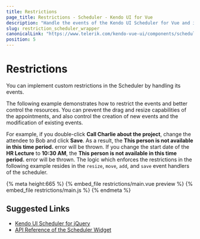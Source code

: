```yaml
---
title: Restrictions
page_title: Restrictions - Scheduler - Kendo UI for Vue
description: "Handle the events of the Kendo UI Scheduler for Vue and implement custom restrictions."
slug: restriction_scheduler_wrapper
canonicalLink: "https://www.telerik.com/kendo-vue-ui/components/scheduler/"
position: 5
---
```


<div><WrapperBanner link="/kendo-vue-ui/components/scheduler"></WrapperBanner></div> 

# Restrictions

You can implement custom restrictions in the Scheduler by handling its events.

The following example demonstrates how to restrict the events and better control the resources. You can prevent the drag and resize capabilities of the appointments, and also control the creation of new events and the modification of existing events.

For example, if you double-click **Call Charlie about the project**, change the attendee to Bob and click **Save**. As a result, the **This person is not available in this time period.** error will be thrown. If you change the start date of the **HR Lecture** to **10:30 AM**, the **This person is not available in this time period.** error will be thrown. The logic which enforces the restrictions in the following example resides in the `resize`, `move`, `add`, and `save` event handlers of the scheduler.

{% meta height:665 %}
{% embed_file restrictions/main.vue preview %}
{% embed_file restrictions/main.js %}
{% endmeta %}

## Suggested Links

* [Kendo UI Scheduler for jQuery](https://docs.telerik.com/kendo-ui/controls/scheduling/scheduler/overview)
* [API Reference of the Scheduler Widget](https://docs.telerik.com/kendo-ui/api/javascript/ui/scheduler)
